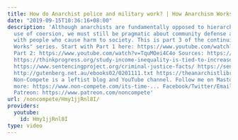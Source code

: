 ```yaml
---
title: How do Anarchist police and military work? | How Anarchism Works Part 3
date: "2019-09-15T10:36:16+08:00"
description: 'Although anarchists are fundamentally opposed to hierarchies and the
  use of coersion, we must still be pragmatic about community defense and dealing
  with people who cause harm to society. This is part 3 of the continuing "How Anarchism
  Works" series. Start with Part 1 here: https://www.youtube.com/watch?v=ZzEl5RIMp7M
  Part 2: https://www.youtube.com/watch?v=TquMOei4C4o Sources: https://www.zippia.com/advice/crime-income-inequality/
  https://thinkprogress.org/study-income-inequality-is-tied-to-increase-in-homicides-84076065498a/
  https://www.sentencingproject.org/criminal-justice-facts/ https://sentencingproject.org/wp-content/uploads/2016/01/Trends-in-US-Corrections.pdf
  http://gutenberg.net.au/ebooks02/0201111.txt https://theanarchistlibrary.org/library/petr-kropotkin-prisons-universities-of-crime
  Non-Compete is a leftist blog and YouTube channel. Follow me on Mastodon. Find out
  more: https://www.non-compete.com/its-time-... Facebook/Twitter/Email info: http://www.non-compete.com/about/
  Patreon: https://www.patreon.com/noncompete'
url: /noncompete/Hmy1jjRnl8I/
providers:
  youtube:
    id: Hmy1jjRnl8I
type: video
---
```

